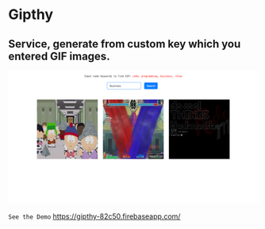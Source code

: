# Gipthy

## Service, generate from custom key which you entered GIF images.

![alt text](/generate.png)

`See the Demo`
https://gipthy-82c50.firebaseapp.com/
